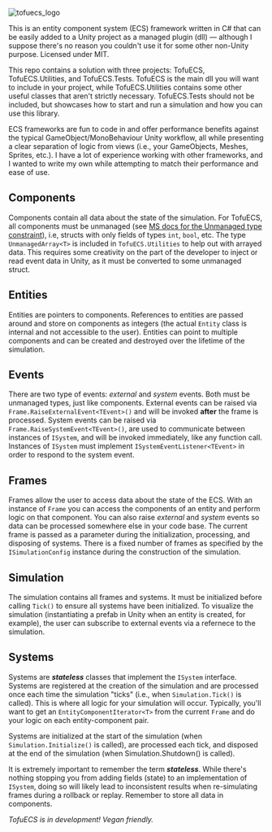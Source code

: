 ![tofuecs_logo](https://user-images.githubusercontent.com/8916588/139094266-3e2db942-4842-4f0d-b1da-8e694ee3578c.png)

This is an entity component system (ECS) framework written in C# that can be easily added to a Unity project as a managed plugin (dll) — although I suppose there's no reason you couldn't use it for some other non-Unity purpose. Licensed under MIT.

This repo contains a solution with three projects: TofuECS, TofuECS.Utilities, and TofuECS.Tests. TofuECS is the main dll you will want to include in your project, while TofuECS.Utilities contains some other useful classes that aren't strictly necessary. TofuECS.Tests should not be included, but showcases how to start and run a simulation and how you can use this library.

ECS frameworks are fun to code in and offer performance benefits against the typical GameObject/MonoBehaviour Unity workflow, all while presenting a clear separation of logic from views (i.e., your GameObjects, Meshes, Sprites, etc.). I have a lot of experience working with other frameworks, and I wanted to write my own while attempting to match their performance and ease of use.

## Components
Components contain all data about the state of the simulation. For TofuECS, all components must be unmanaged (see [MS docs for the Unmanaged type constraint](https://docs.microsoft.com/en-us/dotnet/csharp/language-reference/proposals/csharp-7.3/blittable)), i.e, structs with only fields of types `int`, `bool`, etc. The type `UnmanagedArray<T>` is included in `TofuECS.Utilities` to help out with arrayed data. This requires some creativity on the part of the developer to inject or read event data in Unity, as it must be converted to some unmanaged struct.

## Entities
Entities are pointers to components. References to entities are passed around and store on components as integers (the actual `Entity` class is internal and not accessible to the user). Entities can point to multiple components and can be created and destroyed over the lifetime of the simulation.

## Events
There are two type of events: *external* and *system* events. Both must be unmanaged types, just like components. External events can be raised via `Frame.RaiseExternalEvent<TEvent>()` and will be invoked **after** the frame is processed. System events can be raised via `Frame.RaiseSystemEvent<TEvent>()`, are used to communicate between instances of `ISystem`, and will be invoked immediately, like any function call. Instances of `ISystem` must implement `ISystemEventListener<TEvent>` in order to respond to the system event.

## Frames
Frames allow the user to access data about the state of the ECS. With an instance of `Frame` you can access the components of an entity and perform logic on that component. You can also raise *external* and *system* events so data can be processed somewhere else in your code base. The current frame is passed as a parameter during the initialization, processing, and disposing of systems. There is a fixed number of frames as specified by the `ISimulationConfig` instance during the construction of the simulation.

## Simulation
The simulation contains all frames and systems. It must be initialized before calling `Tick()` to ensure all systems have been initialized. To visualize the simulation (instantiating a prefab in Unity when an entity is created, for example), the user can subscribe to external events via a refernece to the simulation.

## Systems
Systems are ***stateless*** classes that implement the `ISystem` interface. Systems are registered at the creation of the simulation and are processed once each time the simulation "ticks" (i.e., when `Simulation.Tick()` is called). This is where all logic for your simulation will occur. Typically, you'll want to get an `EntityComponentIterator<T>` from the current `Frame` and do your logic on each entity-component pair.

Systems are initialized at the start of the simulation (when `Simulation.Initialize()` is called), are processed each tick, and disposed at the end of the simulation (when Simulation.Shutdown() is called).

It is extremely important to remember the term ***stateless***. While there's nothing stopping you from adding fields (state) to an implementation of `ISystem`, doing so will likely lead to inconsistent results when re-simulating frames during a rollback or replay. Remember to store all data in components.



*TofuECS is in development! Vegan friendly.*
